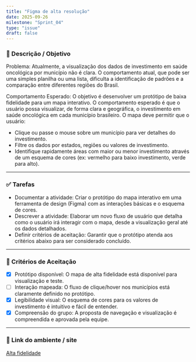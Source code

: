 ```yaml
---
title: "Figma de alta resolução"
date: 2025-09-26
milestone: "Sprint_04"
type: "issue"
draft: false
---
```


### 📝 Descrição / Objetivo  
Problema: Atualmente, a visualização dos dados de investimento em saúde oncológica por município não é clara. O comportamento atual, que pode ser uma simples planilha ou uma lista, dificulta a identificação de padrões e a comparação entre diferentes regiões do Brasil.

Comportamento Esperado: O objetivo é desenvolver um protótipo de baixa fidelidade para um mapa interativo. O comportamento esperado é que o usuário possa visualizar, de forma clara e geográfica, o investimento em saúde oncológica em cada município brasileiro. O mapa deve permitir que o usuário:
- Clique ou passe o mouse sobre um município para ver detalhes do investimento.
- Filtre os dados por estados, regiões ou valores de investimento.
- Identifique rapidamente áreas com maior ou menor investimento através de um esquema de cores (ex: vermelho para baixo investimento, verde para alto).

---

### ✅ Tarefas  
- Documentar a atividade: Criar o protótipo do mapa interativo em uma ferramenta de design (Figma) com as interações básicas e o esquema de cores.
- Descrever a atividade: Elaborar um novo fluxo de usuário que detalha como o usuário irá interagir com o mapa, desde a visualização geral até os dados detalhados.
- Definir critérios de aceitação: Garantir que o protótipo atenda aos critérios abaixo para ser considerado concluído.

---

### 📌 Critérios de Aceitação  
- [x] Protótipo disponível: O mapa de alta fidelidade está disponível para visualização e teste.
- [ ] Interação mapeada: O fluxo de clique/hover nos municípios está claramente definido no protótipo.
- [x] Legibilidade visual: O esquema de cores para os valores de investimento é intuitivo e fácil de entender.
- [x] Compreensão do grupo: A proposta de navegação e visualização é compreendida e aprovada pela equipe.

---

### 🔗 Link do ambiente / site  
[Alta fidelidade](https://www.figma.com/design/XyUsffocEKRw7przVsbk0n/alta-fidelidade?node-id=0-1&p=f&t=Ju0uNV5xAaJLgVg2-0)


